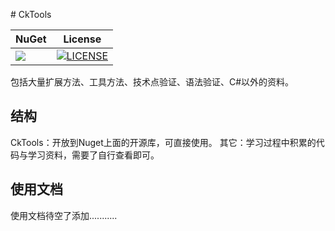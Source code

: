 ﻿﻿# CkTools

| NuGet | License |
|--|--|
| [![](https://img.shields.io/nuget/v/CkTools.svg)](https://www.nuget.org/packages/CkTools)| [![LICENSE](https://img.shields.io/badge/license-Anti%20996-blue.svg)](https://github.com/996icu/996.ICU/blob/master/LICENSE) |

包括大量扩展方法、工具方法、技术点验证、语法验证、C#以外的资料。

## 结构
CkTools：开放到Nuget上面的开源库，可直接使用。
其它：学习过程中积累的代码与学习资料，需要了自行查看即可。


## 使用文档
使用文档待空了添加...........


